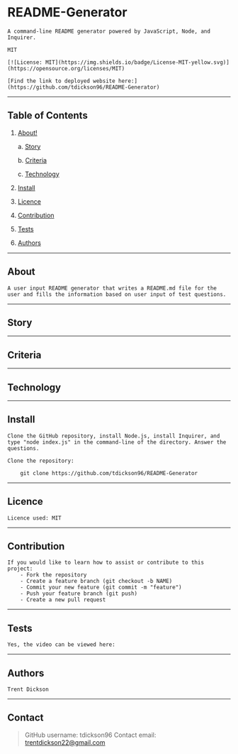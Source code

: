 

# README-Generator

    A command-line README generator powered by JavaScript, Node, and Inquirer. 

    MIT

    [![License: MIT](https://img.shields.io/badge/License-MIT-yellow.svg)](https://opensource.org/licenses/MIT)

    [Find the link to deployed website here:](https://github.com/tdickson96/README-Generator)

---
## Table of Contents

1. [About!](#about)

    a. [Story](#story)

    b. [Criteria](#criteria)

    c. [Technology](#technology)
    
2. [Install](#install)
3. [Licence](#licence)
4. [Contribution](#contribution)
5. [Tests](#tests)
6. [Authors](#authors)

---
## About 

    A user input README generator that writes a README.md file for the user and fills the information based on user input of test questions.

---
## Story

---
## Criteria

---
## Technology

---
## Install

    Clone the GitHub repository, install Node.js, install Inquirer, and type "node index.js" in the command-line of the directory. Answer the questions.

    Clone the repository:

        git clone https://github.com/tdickson96/README-Generator

---
## Licence

    Licence used: MIT

---
## Contribution

    If you would like to learn how to assist or contribute to this project:
        - Fork the repository
        - Create a feature branch (git checkout -b NAME)
        - Commit your new feature (git commit -m "feature")
        - Push your feature branch (git push)
        - Create a new pull request

---
## Tests

    Yes, the video can be viewed here: 

---
## Authors

    Trent Dickson

---
## Contact

> GitHub username: tdickson96
> Contact email: trentdickson22@gmail.com

